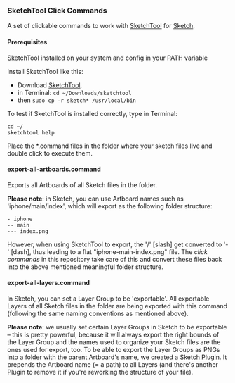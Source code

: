 ### SketchTool Click Commands

A set of clickable commands to work with [SketchTool](http://bohemiancoding.com/sketch/tool/) for [Sketch](http://bohemiancoding.com/sketch/).

#### Prerequisites
SketchTool installed on your system and config in your PATH variable

Install SketchTool like this:

- Download [SketchTool](http://bohemiancoding.com/sketch/tool/).
- in Terminal: `cd ~/Downloads/sketchtool`
- then `sudo cp -r sketch* /usr/local/bin`

To test if SketchTool is installed correctly, type in Terminal:
```
cd ~/
sketchtool help
```

Place the *.command files in the folder where your sketch files live and double click to execute them.

#### export-all-artboards.command

Exports all Artboards of all Sketch files in the folder.

**Please note**: in Sketch, you can use Artboard names such as 'iphone/main/index', which will export as the following folder structure:

```
- iphone
-- main
--- index.png
```

However, when using SketchTool to export, the '/' [slash] get converted to '-' [dash], thus leading to a flat "iphone-main-index.png" file. The *click commands* in this repository take care of this and convert these files back into the above mentioned meaningful folder structure.

#### export-all-layers.command

In Sketch, you can set a Layer Group to be 'exportable'. All exportable Layers of all Sketch files in the folder are being exported with this command (following the same naming conventions as mentioned above).

**Please note**: we usually set certain Layer Groups in Sketch to be exportable – this is pretty powerful, because it will always export the right bounds of the Layer Group and the names used to organize your Sketch files are the ones used for export, too. To be able to export the Layer Groups as PNGs into a folder with the parent Artboard's name, we created a [Sketch Plugin](https://github.com/preciousforever/sketch-artboard-name-to-layer-name). It prepends the Artboard name (= a path) to all Layers (and there's another Plugin to remove it if you're reworking the structure of your file).


